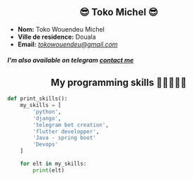 <h2 align='center'> 😎 Toko Michel 😎</h2>

- **Nom:**  Toko Wouendeu Michel
- **Ville de residence:**  Douala
- **Email:** *tokowouendeu@gmail.com*

##### *I'm also available on telegram* [contact me](https://t.me/TokoMichel)
####
<h2 align='center'> My programming skills 👍🏾🧑🏾‍💻</h2>

```python
def print_skills():
    my_skills = [
        'python',
        'django',
        'telegram bot creation',
        'flutter developper',
        'Java - spring boot'
        'Devops'
    ]

    for elt in my_skills:
        print(elt)
```

